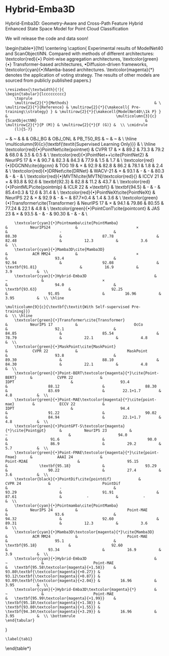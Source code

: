 # Hybrid-Emba3D
Hybrid-Emba3D: Geometry-Aware and Cross-Path Feature Hybrid Enhanced State Space Model for Point Cloud Classification

We will release the code and data soon!



\begin{table*}[!ht]
	\centering
	\caption{ Experimental results of ModelNet40 and ScanObjectiNN. Compared with methods of different architectures: \textcolor{red}{•} Point-wise aggregation architectures,  \textcolor{green}{•} Transformer-based architectures, •Diffusion-driven frameworks,  \textcolor{cyan}{•}Mamba-based architectures. \textcolor{magenta}{*} denotes the application of voting strategy. The results of other models are sourced from publicly published papers.}
	
	\resizebox{\textwidth}{!}{
	\begin{tabular}{lccccccccc}
		\toprule
		\multirow{2}{*}{Methods}                                      & \ \multirow{2}{*}{Reference} & \multirow{2}{*}{\makecell{ Pre-training\\strategy} } & \multirow{2}{*}{\makecell{ModelNet40\\1k P} } &                                                \multicolumn{3}{c}{ScanObjectNN}                                                & \multirow{2}{*}{P (M)} & \multirow{2}{*}{F (G)} &  \\ \cmidrule
		(l){5-7}
~                                                    &              ~               &                                                      &                                               &                 OBJ\_BG                  &                 OBJ\_ONL                 &               PB\_T50\_RS                &           ~            &           ~            &  \\ \hline
		                                                                                                                                                            \multicolumn{9}{c}{\textbf{\textit{Supervised Learning Only}}}                                                                                                                                                             &  \\ \hline
		\textcolor{red}{•}PointNet\cite{pointnet}                                 &           CVPR 17            &                          ×                           &                     89.2                      &                   73.3                   &                   79.2                   &                   68.0                   &          3.5           &          0.5           &  \\
		\textcolor{red}{•}PointNet++\cite{PointNet2}                               &          NeurIPS 17          &                          ×                           &                     90.7                      &                   82.3                   &                   84.3                   &                   77.9                   &          1.5           &          1.7           &  \\
		\textcolor{red}{•}DGCNN\cite{dgcnn}                                     &            TOG 19            &                          ×                           &                     92.9                      &                   82.8                   &                   86.2                   &                   78.1                   &          1.8           &          2.4           &  \\
		\textcolor{red}{•}DRNet\cite{DRNet}                              &           WACV-21            &                          ×                           &                     93.1                      &                    -                     &                    -                     &                   80.3                   &           -            &           -            &  \\
		\textcolor{red}{•}MVTN\cite{MVTN}\textcolor{red}{}              &           ICCV 21            &                          ×                           &                     93.8                      &                   92.6                   &              \textbf{92.3}               &                   82.8                   &          11.2          &          43.7          &  \\
		\textcolor{red}{•}PointMLP\cite{pointmlp}                           &           ICLR 22            &                      ×\textbf{}                      &                 \textbf{94.5}                 &                    -                     &                    -                     &                 85.4±0.3                 &          12.6          &          31.4          &  \\
		\textcolor{red}{•}PointNeXt\cite{PointNeXt}                          &          NeurIPS 22          &                          ×                           &                     92.9                      &                    -                     &                    ~                     &                 87.7±0.4                 &          1.4           &          3.6           &  \\
		\textcolor{green}{•}Transformer\cite{Transformer}                             &          NeurIPS 17          &                          ×                           &                     94.1                      &                  79.86                   &                  80.55                   &                  77.24                   &          22.1          &          4.8           &  \\
		\textcolor{green}{•}PointConT\cite{pointcont}                        &            JAS 23            &                          ×                           &                     93.5                      &                    -                     &                    -                     &                  90.30                   &           -            &           -            &  \\

		\textcolor{cyan}{•}Pointmamba\cite{PointMamba}                               &          NeurIPS24           &                          ×                           &                       -                       &                  88.30                   &                  87.78                   &                  82.48                   &          12.3          &          3.6           &  \\
		\textcolor{cyan}{•}Mamba3D\cite{Mamba3D}                                  &           ACM MM24           &                          ×                           &                     93.4                      &                  92.94                   &                  92.08                   &                  \textbf{91.81}                   &          16.9          &          3.9           &  \\
		\textcolor{cyan}{•}Hybrid-Emba3D                              &              ~               &                          ×                           &                     94.0                      &              \textbf{93.63}              &                  92.25                   &                  91.05                   &         16.96          &          3.95          &  \\ \hline
		                                                                                                                                                       \multicolumn{9}{c}{\textbf{\textit{With Self-supervised Pre-training}}}                                                                                                                                                         &  \\ \hline
		\textcolor{green}{•}Transformer\cite{Transformer}                             &          NeurIPS 17          &                         OcCo                         &                     92.1                      &                  84.85                   &                  85.54                   &                  78.79                   &          22.1          &          4.8           &  \\
		\textcolor{green}{•}MaskPoint\cite{MaskPoint}                            &           CVPR 22            &                      MaskPoint                       &                     93.8                      &                  89.30                   &                  88.10                   &                  84.30                   &          22.1          &          4.8           &  \\
		\textcolor{green}{•}Point-BERT\textcolor{magenta}{*}\cite{Point-BERT}      &           CVPR 22            &                         IDPT                         &                     93.4                      &                  88.12                   &                  88.30                   &                  83.69                   &        22.1+1.7        &          4.8           &  \\
		\textcolor{green}{•}Point-MAE\textcolor{magenta}{*}\cite{point-mae}        &           ECCV 22            &                         IDPT                         &                     94.4                      &                  91.22                   &                  90.02                   &                  84.94                   &        22.1+1.7        &          4.8           &  \\
		\textcolor{green}{•}PointGPT-S\textcolor{magenta}{*}\cite{Pointgpt}      &          NeurIPS 23          &                          ~                           &                     94.0                      &                   91.6                   &                   90.0                   &                   86.9                   &          29.2          &          5.7           &  \\
		\textcolor{green}{•}Point-FMAE\textcolor{magenta}{*}\cite{point-Fmae}      &           AAAI 24            &                      Point-M2AE                      &                     95.15                     &              \textbf{95.18}              &                  93.29                   &                  90.22                   &          27.4          &          3.6           &  \\
		\textcolor{black}{•}PointDif\cite{pointdif}            &           CVPR 24            &                       PointDif                       &                       -                       &                  93.29                   &                  91.91                   &                  87.61                   &           -            &           -            &  \\
		\textcolor{cyan}{•}Pointmamba\cite{PointMamba}                               &          NeurIPS 24          &                      Point-MAE                       &                     93.6                      &                  94.32                   &                  92.60                   &                  89.31                   &          12.3          &          3.6           &  \\
		\textcolor{cyan}{•}Mamba3D\textcolor{magenta}{*}\cite{Mamba3D}            &           ACM MM24           &                      Point-MAE                       &                     95.1                      &              \textbf{95.18}              &                  92.60                   &                  93.34                   &          16.9          &          3.9           &  \\
		\textcolor{cyan}{•}Hybrid-Emba3D                              &              ~               &                      Point-MAE                       &   \textbf{95.58\textcolor{magenta}{+1.58}}    & 93.80\textbf{\textcolor{magenta}{+0.27}} & 93.12\textbf{\textcolor{magenta}{+0.87}} & 93.09\textbf{\textcolor{magenta}{+2.04}} &         16.96          &          3.95          &  \\
		\textcolor{cyan}{•}Hybrid-Emba3D\textcolor{magenta}{*}        &              ~               &                      Point-MAE                       &   \textbf{95.99\textcolor{magenta}{+1.99}}    & \textbf{95.18\textcolor{magenta}{+1.38}} & \textbf{93.80\textcolor{magenta}{+1.55}} & \textbf{94.34\textcolor{magenta}{+3.29}} &         16.96          &          3.95          &  \\ \bottomrule
	\end{tabular}
}


	\label{tab1}
\end{table*}
